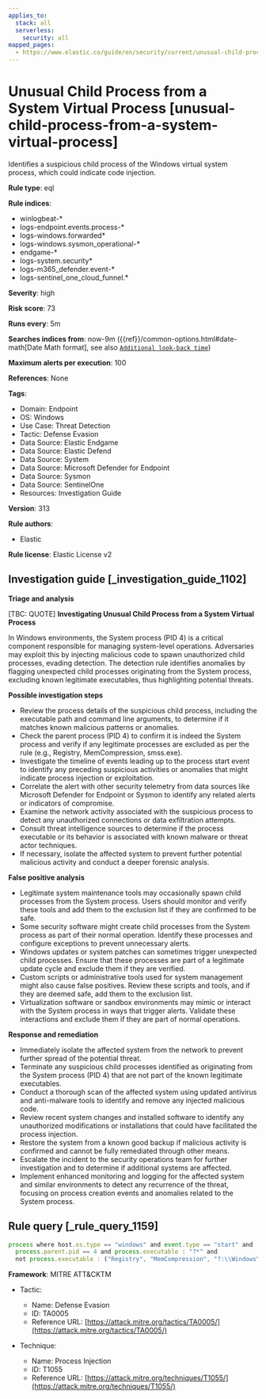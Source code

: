 ```yaml
---
applies_to:
  stack: all
  serverless:
    security: all
mapped_pages:
  - https://www.elastic.co/guide/en/security/current/unusual-child-process-from-a-system-virtual-process.html
---
```


# Unusual Child Process from a System Virtual Process [unusual-child-process-from-a-system-virtual-process]

Identifies a suspicious child process of the Windows virtual system process, which could indicate code injection.

**Rule type**: eql

**Rule indices**:

* winlogbeat-*
* logs-endpoint.events.process-*
* logs-windows.forwarded*
* logs-windows.sysmon_operational-*
* endgame-*
* logs-system.security*
* logs-m365_defender.event-*
* logs-sentinel_one_cloud_funnel.*

**Severity**: high

**Risk score**: 73

**Runs every**: 5m

**Searches indices from**: now-9m ({{ref}}/common-options.html#date-math[Date Math format], see also [`Additional look-back time`](docs-content://solutions/security/detect-and-alert/create-detection-rule.md#rule-schedule))

**Maximum alerts per execution**: 100

**References**: None

**Tags**:

* Domain: Endpoint
* OS: Windows
* Use Case: Threat Detection
* Tactic: Defense Evasion
* Data Source: Elastic Endgame
* Data Source: Elastic Defend
* Data Source: System
* Data Source: Microsoft Defender for Endpoint
* Data Source: Sysmon
* Data Source: SentinelOne
* Resources: Investigation Guide

**Version**: 313

**Rule authors**:

* Elastic

**Rule license**: Elastic License v2

## Investigation guide [_investigation_guide_1102]

**Triage and analysis**

[TBC: QUOTE]
**Investigating Unusual Child Process from a System Virtual Process**

In Windows environments, the System process (PID 4) is a critical component responsible for managing system-level operations. Adversaries may exploit this by injecting malicious code to spawn unauthorized child processes, evading detection. The detection rule identifies anomalies by flagging unexpected child processes originating from the System process, excluding known legitimate executables, thus highlighting potential threats.

**Possible investigation steps**

* Review the process details of the suspicious child process, including the executable path and command line arguments, to determine if it matches known malicious patterns or anomalies.
* Check the parent process (PID 4) to confirm it is indeed the System process and verify if any legitimate processes are excluded as per the rule (e.g., Registry, MemCompression, smss.exe).
* Investigate the timeline of events leading up to the process start event to identify any preceding suspicious activities or anomalies that might indicate process injection or exploitation.
* Correlate the alert with other security telemetry from data sources like Microsoft Defender for Endpoint or Sysmon to identify any related alerts or indicators of compromise.
* Examine the network activity associated with the suspicious process to detect any unauthorized connections or data exfiltration attempts.
* Consult threat intelligence sources to determine if the process executable or its behavior is associated with known malware or threat actor techniques.
* If necessary, isolate the affected system to prevent further potential malicious activity and conduct a deeper forensic analysis.

**False positive analysis**

* Legitimate system maintenance tools may occasionally spawn child processes from the System process. Users should monitor and verify these tools and add them to the exclusion list if they are confirmed to be safe.
* Some security software might create child processes from the System process as part of their normal operation. Identify these processes and configure exceptions to prevent unnecessary alerts.
* Windows updates or system patches can sometimes trigger unexpected child processes. Ensure that these processes are part of a legitimate update cycle and exclude them if they are verified.
* Custom scripts or administrative tools used for system management might also cause false positives. Review these scripts and tools, and if they are deemed safe, add them to the exclusion list.
* Virtualization software or sandbox environments may mimic or interact with the System process in ways that trigger alerts. Validate these interactions and exclude them if they are part of normal operations.

**Response and remediation**

* Immediately isolate the affected system from the network to prevent further spread of the potential threat.
* Terminate any suspicious child processes identified as originating from the System process (PID 4) that are not part of the known legitimate executables.
* Conduct a thorough scan of the affected system using updated antivirus and anti-malware tools to identify and remove any injected malicious code.
* Review recent system changes and installed software to identify any unauthorized modifications or installations that could have facilitated the process injection.
* Restore the system from a known good backup if malicious activity is confirmed and cannot be fully remediated through other means.
* Escalate the incident to the security operations team for further investigation and to determine if additional systems are affected.
* Implement enhanced monitoring and logging for the affected system and similar environments to detect any recurrence of the threat, focusing on process creation events and anomalies related to the System process.


## Rule query [_rule_query_1159]

```js
process where host.os.type == "windows" and event.type == "start" and
  process.parent.pid == 4 and process.executable : "?*" and
  not process.executable : ("Registry", "MemCompression", "?:\\Windows\\System32\\smss.exe")
```

**Framework**: MITRE ATT&CKTM

* Tactic:

    * Name: Defense Evasion
    * ID: TA0005
    * Reference URL: [https://attack.mitre.org/tactics/TA0005/](https://attack.mitre.org/tactics/TA0005/)

* Technique:

    * Name: Process Injection
    * ID: T1055
    * Reference URL: [https://attack.mitre.org/techniques/T1055/](https://attack.mitre.org/techniques/T1055/)



